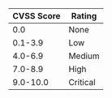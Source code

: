 | **CVSS Score** | **Rating** | 
| -------------- | ---------- |
| 0.0            | None       |
| 0.1-3.9        | Low        |
| 4.0-6.9        | Medium     |
| 7.0-8.9        | High       |
| 9.0-10.0       | Critical   |
